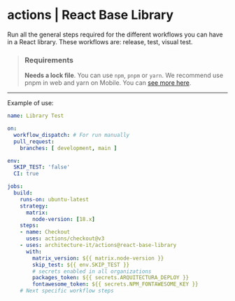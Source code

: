 # actions | React Base Library

Run all the general steps required for the different workflows you can have in a React library. These workflows are: release, test, visual test.

> ### Requirements 
> **Needs a lock file**. You can use `npm`, `pnpm` or `yarn`. We recommend use pnpm in web and yarn on Mobile. You can [see more here](https://architecture-it.github.io/docs/Platform/Front/#manejo-de-dependencias).

---

Example of use:

```yaml
name: Library Test

on:
  workflow_dispatch: # For run manually
  pull_request:
    branches: [ development, main ]

env:
  SKIP_TEST: 'false'
  CI: true

jobs:
  build:
    runs-on: ubuntu-latest
    strategy:
      matrix:
        node-version: [18.x]
    steps:
    - name: Checkout
      uses: actions/checkout@v3
    - uses: architecture-it/actions@react-base-library
      with:
        matrix_version: ${{ matrix.node-version }}
        skip_test: ${{ env.SKIP_TEST }}
        # secrets enabled in all organizations
        packages_token: ${{ secrets.ARQUITECTURA_DEPLOY }}
        fontawesome_token: ${{ secrets.NPM_FONTAWESOME_KEY }}
    # Next specific workflow steps
```
